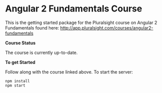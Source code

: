Angular 2 Fundamentals Course
========================
This is the getting started package for the Pluralsight course on Angular 2 Fundamentals found here: http://app.pluralsight.com/courses/angular2-fundamentals

**Course Status**

The course is currently up-to-date.


**To get Started**

Follow along with the course linked above. To start the server:

```
npm install
npm start
```
